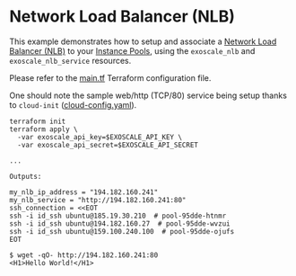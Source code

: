 # Network Load Balancer (NLB)

This example demonstrates how to setup and associate a
[Network Load Balancer (NLB)](https://community.exoscale.com/documentation/compute/network-load-balancer/)
to your [Instance Pools](https://community.exoscale.com/documentation/compute/instance-pools/),
using the `exoscale_nlb` and `exoscale_nlb_service` resources.

Please refer to the [main.tf](./main.tf) Terraform configuration file.

One should note the sample web/http (TCP/80) service being setup thanks to `cloud-init`
([cloud-config.yaml](./cloud-config.yaml)).

```console
terraform init
terraform apply \
  -var exoscale_api_key=$EXOSCALE_API_KEY \
  -var exoscale_api_secret=$EXOSCALE_API_SECRET

...

Outputs:

my_nlb_ip_address = "194.182.160.241"
my_nlb_service = "http://194.182.160.241:80"
ssh_connection = <<EOT
ssh -i id_ssh ubuntu@185.19.30.210  # pool-95dde-htnmr
ssh -i id_ssh ubuntu@194.182.160.27  # pool-95dde-wvzui
ssh -i id_ssh ubuntu@159.100.240.100  # pool-95dde-ojufs
EOT

$ wget -qO- http://194.182.160.241:80
<H1>Hello World!</H1>
```
